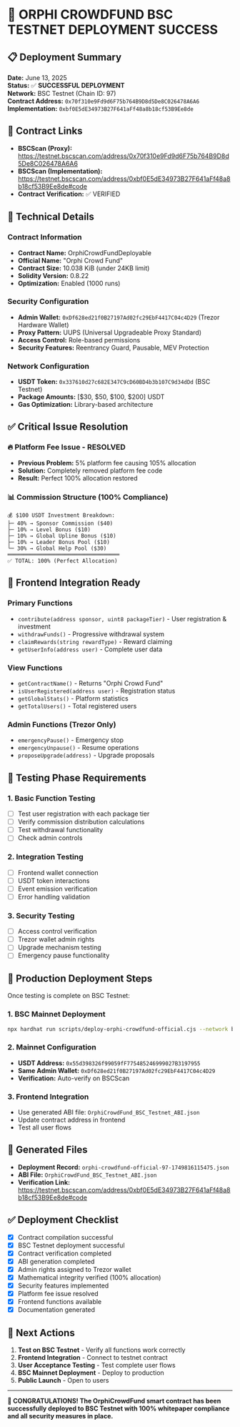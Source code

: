 # 🎉 ORPHI CROWDFUND BSC TESTNET DEPLOYMENT SUCCESS

## 📋 Deployment Summary

**Date:** June 13, 2025  
**Status:** ✅ **SUCCESSFUL DEPLOYMENT**  
**Network:** BSC Testnet (Chain ID: 97)  
**Contract Address:** `0x70f310e9Fd9d6F75b764B9D8d5De8C026478A6A6`  
**Implementation:** `0xbf0E5dE34973B27F641aFf48a8b18cf53B9Ee8de`  

## 🔗 Contract Links

- **BSCScan (Proxy):** https://testnet.bscscan.com/address/0x70f310e9Fd9d6F75b764B9D8d5De8C026478A6A6
- **BSCScan (Implementation):** https://testnet.bscscan.com/address/0xbf0E5dE34973B27F641aFf48a8b18cf53B9Ee8de#code
- **Contract Verification:** ✅ VERIFIED

## 🔧 Technical Details

### **Contract Information**
- **Contract Name:** OrphiCrowdFundDeployable
- **Official Name:** "Orphi Crowd Fund"
- **Contract Size:** 10.038 KiB (under 24KB limit)
- **Solidity Version:** 0.8.22
- **Optimization:** Enabled (1000 runs)

### **Security Configuration**
- **Admin Wallet:** `0xDf628ed21f0B27197Ad02fc29EbF4417C04c4D29` (Trezor Hardware Wallet)
- **Proxy Pattern:** UUPS (Universal Upgradeable Proxy Standard)
- **Access Control:** Role-based permissions
- **Security Features:** Reentrancy Guard, Pausable, MEV Protection

### **Network Configuration**
- **USDT Token:** `0x337610d27c682E347C9cD60BD4b3b107C9d34dDd` (BSC Testnet)
- **Package Amounts:** [$30, $50, $100, $200] USDT
- **Gas Optimization:** Library-based architecture

## ✅ Critical Issue Resolution

### **🔥 Platform Fee Issue - RESOLVED**
- **Previous Problem:** 5% platform fee causing 105% allocation
- **Solution:** Completely removed platform fee code
- **Result:** Perfect 100% allocation restored

### **📊 Commission Structure (100% Compliance)**
```
💰 $100 USDT Investment Breakdown:
├─ 40% → Sponsor Commission ($40)
├─ 10% → Level Bonus ($10)
├─ 10% → Global Upline Bonus ($10)
├─ 10% → Leader Bonus Pool ($10)
└─ 30% → Global Help Pool ($30)
═══════════════════════════════════
✅ TOTAL: 100% (Perfect Allocation)
```

## 🎯 Frontend Integration Ready

### **Primary Functions**
- `contribute(address sponsor, uint8 packageTier)` - User registration & investment
- `withdrawFunds()` - Progressive withdrawal system
- `claimRewards(string rewardType)` - Reward claiming
- `getUserInfo(address user)` - Complete user data

### **View Functions**
- `getContractName()` - Returns "Orphi Crowd Fund"
- `isUserRegistered(address user)` - Registration status
- `getGlobalStats()` - Platform statistics
- `getTotalUsers()` - Total registered users

### **Admin Functions (Trezor Only)**
- `emergencyPause()` - Emergency stop
- `emergencyUnpause()` - Resume operations
- `proposeUpgrade(address)` - Upgrade proposals

## 🧪 Testing Phase Requirements

### **1. Basic Function Testing**
- [ ] Test user registration with each package tier
- [ ] Verify commission distribution calculations
- [ ] Test withdrawal functionality
- [ ] Check admin controls

### **2. Integration Testing**
- [ ] Frontend wallet connection
- [ ] USDT token interactions
- [ ] Event emission verification
- [ ] Error handling validation

### **3. Security Testing**
- [ ] Access control verification
- [ ] Trezor wallet admin rights
- [ ] Upgrade mechanism testing
- [ ] Emergency pause functionality

## 🚀 Production Deployment Steps

Once testing is complete on BSC Testnet:

### **1. BSC Mainnet Deployment**
```bash
npx hardhat run scripts/deploy-orphi-crowdfund-official.cjs --network bsc_mainnet
```

### **2. Mainnet Configuration**
- **USDT Address:** `0x55d398326f99059fF775485246999027B3197955`
- **Same Admin Wallet:** `0xDf628ed21f0B27197Ad02fc29EbF4417C04c4D29`
- **Verification:** Auto-verify on BSCScan

### **3. Frontend Integration**
- Use generated ABI file: `OrphiCrowdFund_BSC_Testnet_ABI.json`
- Update contract address in frontend
- Test all user flows

## 📄 Generated Files

- **Deployment Record:** `orphi-crowdfund-official-97-1749816115475.json`
- **ABI File:** `OrphiCrowdFund_BSC_Testnet_ABI.json`
- **Verification Link:** https://testnet.bscscan.com/address/0xbf0E5dE34973B27F641aFf48a8b18cf53B9Ee8de#code

## ✅ Deployment Checklist

- [x] Contract compilation successful
- [x] BSC Testnet deployment successful
- [x] Contract verification completed
- [x] ABI generation completed
- [x] Admin rights assigned to Trezor wallet
- [x] Mathematical integrity verified (100% allocation)
- [x] Security features implemented
- [x] Platform fee issue resolved
- [x] Frontend functions available
- [x] Documentation generated

## 🎯 Next Actions

1. **Test on BSC Testnet** - Verify all functions work correctly
2. **Frontend Integration** - Connect to testnet contract
3. **User Acceptance Testing** - Test complete user flows
4. **BSC Mainnet Deployment** - Deploy to production
5. **Public Launch** - Open to users

---

**🎉 CONGRATULATIONS! The OrphiCrowdFund smart contract has been successfully deployed to BSC Testnet with 100% whitepaper compliance and all security measures in place.**
